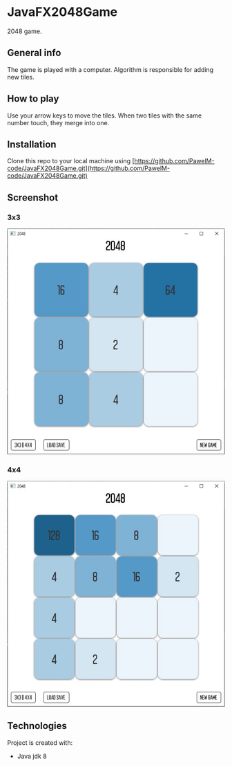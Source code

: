 # JavaFX2048Game
2048 game.

## General info
The game is played with a computer. Algorithm is responsible for adding new tiles.

## How to play 
Use your arrow keys to move the tiles. When two tiles with the same number touch, they merge into one.

## Installation
Clone this repo to your local machine using [https://github.com/PawelM-code/JavaFX2048Game.git](https://github.com/PawelM-code/JavaFX2048Game.git)

## Screenshot
### 3x3
![](src/main/resources/2048-3x3.jpg)

### 4x4
![](src/main/resources/2048-4x4.jpg)

## Technologies
Project is created with:
* Java jdk 8
